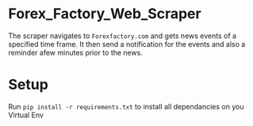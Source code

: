 # Forex_Factory_Web_Scraper
The scraper navigates to `Forexfactory.com` and gets news events of a specified time frame. It then send a notification for the events and also a reminder afew minutes prior to the news.

# Setup
Run `pip install -r requirements.txt` to install all dependancies on you Virtual Env